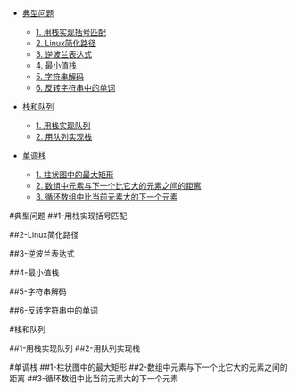 <!-- GFM-TOC -->
* [典型问题](#典型问题)
    * [1. 用栈实现括号匹配](#1-用栈实现括号匹配)
    * [2. Linux简化路径](#2-Linux简化路径)
    * [3. 逆波兰表达式](#3-逆波兰表达式)
    * [4. 最小值栈](#4-最小值栈)
    * [5. 字符串解码](#5-字符串解码)
    * [6. 反转字符串中的单词](#6-反转字符串中的单词)
    
* [栈和队列](#栈和队列)
    * [1. 用栈实现队列](#1-用栈实现队列)
    * [2. 用队列实现栈](#2-用队列实现栈)
    
* [单调栈](#单调栈)
    * [1. 柱状图中的最大矩形](#1-柱状图中的最大矩形)
    * [2. 数组中元素与下一个比它大的元素之间的距离](#2-数组中元素与下一个比它大的元素之间的距离)
    * [3. 循环数组中比当前元素大的下一个元素](#3-循环数组中比当前元素大的下一个元素)
    
<!-- GFM-TOC -->

#典型问题
##1-用栈实现括号匹配

##2-Linux简化路径

##3-逆波兰表达式

##4-最小值栈

##5-字符串解码

##6-反转字符串中的单词

#栈和队列

##1-用栈实现队列
##2-用队列实现栈

#单调栈
##1-柱状图中的最大矩形
##2-数组中元素与下一个比它大的元素之间的距离
##3-循环数组中比当前元素大的下一个元素
